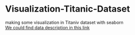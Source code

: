 # Visualization-Titanic-Dataset
making some visualization in Titaniv dataset with seaborn
<br>
<a href="https://www.kaggle.com/c/titanic/data">We could find data description in this link</a>

